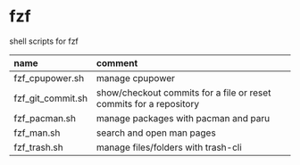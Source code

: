 # fzf

shell scripts for fzf

| name              | comment                                                            |
| :---------------- | :----------------------------------------------------------------- |
| fzf_cpupower.sh   | manage cpupower                                                    |
| fzf_git_commit.sh | show/checkout commits for a file or reset commits for a repository |
| fzf_pacman.sh     | manage packages with pacman and paru                               |
| fzf_man.sh        | search and open man pages                                          |
| fzf_trash.sh      | manage files/folders with trash-cli                                |
